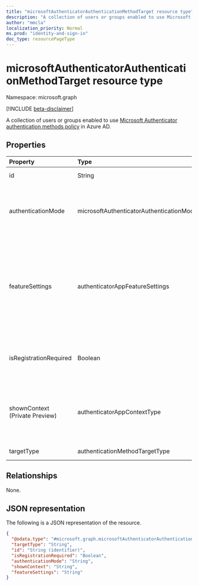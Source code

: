 ```yaml
---
title: "microsoftAuthenticatorAuthenticationMethodTarget resource type"
description: "A collection of users or groups enabled to use Microsoft Authenticator authentication methods policy."
author: "mmcla"
localization_priority: Normal
ms.prod: "identity-and-sign-in"
doc_type: resourcePageType
---
```


# microsoftAuthenticatorAuthenticationMethodTarget resource type
Namespace: microsoft.graph

[!INCLUDE [beta-disclaimer](../../includes/beta-disclaimer.md)]

A collection of users or groups enabled to use [Microsoft Authenticator authentication methods policy](../resources/microsoftAuthenticatorAuthenticationMethodConfiguration.md) in Azure AD.

## Properties
|Property|Type|Description|
|:---|:---|:---|
|id|String|Object ID of an Azure AD user or group.|
|authenticationMode|microsoftAuthenticatorAuthenticationMode|Determines which types of notifications can be used for sign-in. Possible values are: `any`, `deviceBasedPush` (passwordless only), `push`.|
|featureSettings|authenticatorAppFeatureSettings|Determines what additional settings should be applied to Microsoft Authenticator. Possible values are: `null`, `requireNumberMatching` (Requires number matching for MFA notifications. Value is ignored for phone sign-in notifications).|
|isRegistrationRequired|Boolean|Determines whether the user is enforced to register the authentication method. *Not supported*. |
|shownContext (Private Preview)|authenticatorAppContextType|Determines what types of context about the sign-in should be shown to the user in the body of the notification. Possible values are: `location`, `app`.|
|targetType|authenticationMethodTargetType| Possible values are: `null`, `user`, `group`.|

## Relationships
None.

## JSON representation
The following is a JSON representation of the resource.
<!-- {
  "blockType": "resource",
  "keyProperty": "id",
  "@odata.type": "microsoft.graph.microsoftAuthenticatorAuthenticationMethodTarget",
  "baseType": "microsoft.graph.authenticationMethodTarget",
  "openType": false
}
-->
``` json
{
  "@odata.type": "#microsoft.graph.microsoftAuthenticatorAuthenticationMethodTarget",
  "targetType": "String",
  "id": "String (identifier)",
  "isRegistrationRequired": "Boolean",
  "authenticationMode": "String",
  "shownContext": "String",
  "featureSettings": "String"
}

```
